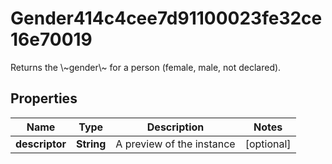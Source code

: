 

# Gender414c4cee7d91100023fe32ce16e70019

Returns the \\~gender\\~ for a person (female, male, not declared).

## Properties

| Name | Type | Description | Notes |
|------------ | ------------- | ------------- | -------------|
|**descriptor** | **String** | A preview of the instance |  [optional] |



